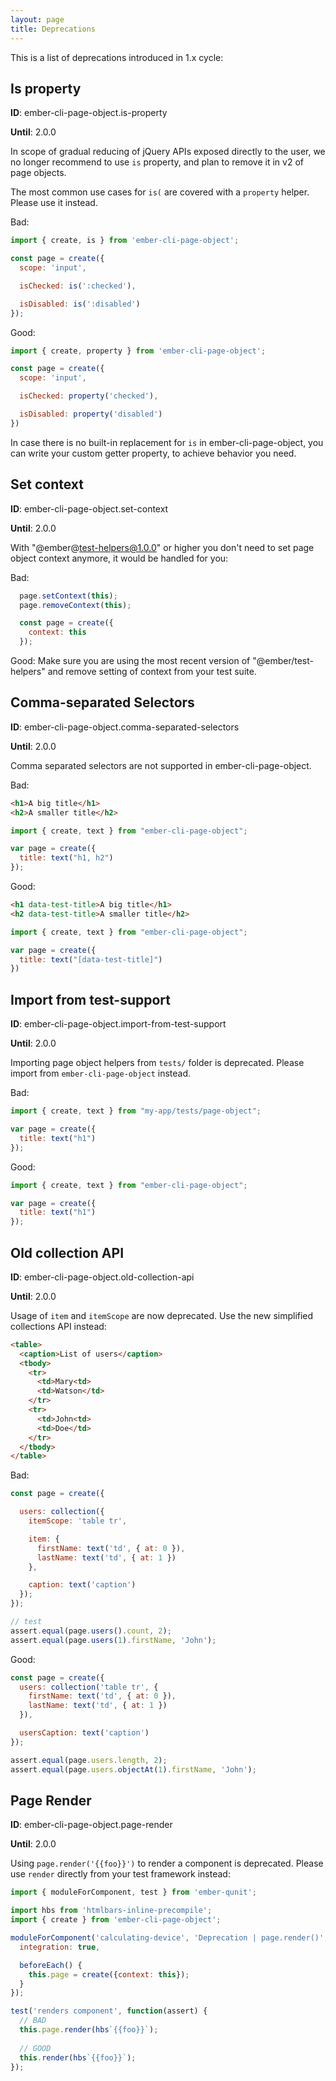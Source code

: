 ```yaml
---
layout: page
title: Deprecations
---
```


This is a list of deprecations introduced in 1.x cycle:

## Is property

**ID**: ember-cli-page-object.is-property

**Until**: 2.0.0

In scope of gradual reducing of jQuery APIs exposed directly to the user, we no longer recommend to use `is` property, and plan to remove it in v2 of page objects.

The most common use cases for `is(` are covered with a `property` helper. Please use it instead.

Bad:

```js
import { create, is } from 'ember-cli-page-object';

const page = create({
  scope: 'input',

  isChecked: is(':checked'),

  isDisabled: is(':disabled')
});
```

Good:

```js
import { create, property } from 'ember-cli-page-object';

const page = create({
  scope: 'input',

  isChecked: property('checked'),

  isDisabled: property('disabled')
})
```

In case there is no built-in replacement for `is` in ember-cli-page-object, you can write your custom getter property, to achieve behavior you need.

## Set context

**ID**: ember-cli-page-object.set-context

**Until**: 2.0.0

With "@ember@test-helpers@1.0.0" or higher you don't need to set page object context anymore, it would be handled for you:

Bad:

```js
  page.setContext(this);
  page.removeContext(this);

  const page = create({
    context: this
  });
```

Good: Make sure you are using the most recent version of "@ember/test-helpers" and remove setting of context from your test suite.

## Comma-separated Selectors

**ID**: ember-cli-page-object.comma-separated-selectors

**Until**: 2.0.0

Comma separated selectors are not supported in ember-cli-page-object.

Bad:

```html
<h1>A big title</h1>
<h2>A smaller title</h2>
```

```js
import { create, text } from "ember-cli-page-object";

var page = create({
  title: text("h1, h2")
});
```

Good:

```html
<h1 data-test-title>A big title</h1>
<h2 data-test-title>A smaller title</h2>
```

```js
import { create, text } from "ember-cli-page-object";

var page = create({
  title: text("[data-test-title]")
})
```

## Import from test-support

**ID**: ember-cli-page-object.import-from-test-support

**Until**: 2.0.0

Importing page object helpers from `tests/` folder is deprecated. Please import from `ember-cli-page-object` instead.

Bad:

```js
import { create, text } from "my-app/tests/page-object";

var page = create({
  title: text("h1")
});
```

Good:

```js
import { create, text } from "ember-cli-page-object";

var page = create({
  title: text("h1")
});
```

## Old collection API

**ID**: ember-cli-page-object.old-collection-api

**Until**: 2.0.0

Usage of `item` and `itemScope` are now deprecated. Use the new simplified collections API instead:

```html
<table>
  <caption>List of users</caption>
  <tbody>
    <tr>
      <td>Mary<td>
      <td>Watson</td>
    </tr>
    <tr>
      <td>John<td>
      <td>Doe</td>
    </tr>
  </tbody>
</table>
```

Bad:

```js
const page = create({

  users: collection({
    itemScope: 'table tr',

    item: {
      firstName: text('td', { at: 0 }),
      lastName: text('td', { at: 1 })
    },

    caption: text('caption')
  });
});

// test
assert.equal(page.users().count, 2);
assert.equal(page.users(1).firstName, 'John');
```

Good:

```js
const page = create({
  users: collection('table tr', {
    firstName: text('td', { at: 0 }),
    lastName: text('td', { at: 1 })
  }),

  usersCaption: text('caption')
});

assert.equal(page.users.length, 2);
assert.equal(page.users.objectAt(1).firstName, 'John');
```

## Page Render

**ID**: ember-cli-page-object.page-render

**Until**: 2.0.0

Using `page.render('{{foo}}')` to render a component is deprecated. Please use `render` directly from your test framework instead:

```js
import { moduleForComponent, test } from 'ember-qunit';

import hbs from 'htmlbars-inline-precompile';
import { create } from 'ember-cli-page-object';

moduleForComponent('calculating-device', 'Deprecation | page.render()', {
  integration: true,

  beforeEach() {
    this.page = create({context: this});
  }
});

test('renders component', function(assert) {
  // BAD
  this.page.render(hbs`{{foo}}`);
  
  // GOOD
  this.render(hbs`{{foo}}`);
});
```
